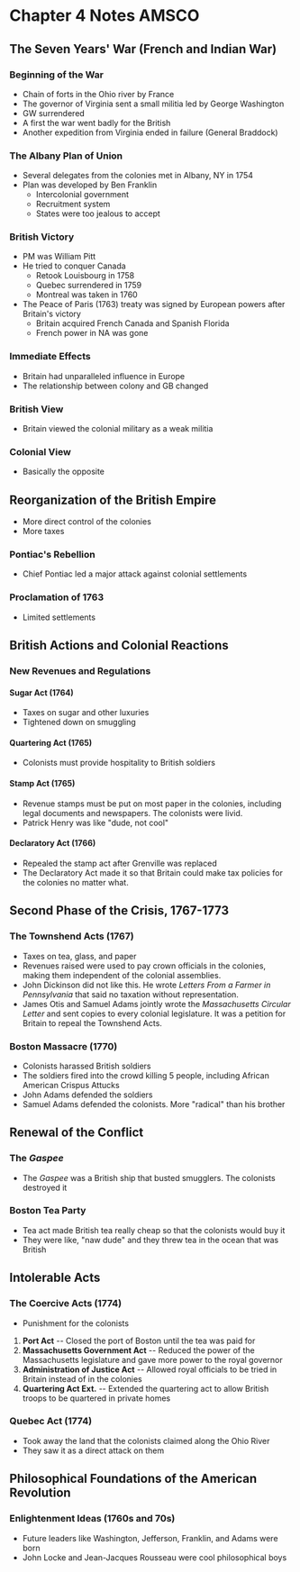 # Chapter 4 Notes AMSCO

## The Seven Years' War (French and Indian War)
### Beginning of the War
 - Chain of forts in the Ohio river by France
 - The governor of Virginia sent a small militia led by George Washington
 - GW surrendered
 - A first the war went badly for the British
 - Another expedition from Virginia ended in failure (General Braddock)

### The Albany Plan of Union
 - Several delegates from the colonies met in Albany, NY in 1754
 - Plan was developed by Ben Franklin
   - Intercolonial government
   - Recruitment system
   - States were too jealous to accept

### British Victory
 - PM was William Pitt
 - He tried to conquer Canada
   - Retook Louisbourg in 1758
   - Quebec surrendered in 1759
   - Montreal was taken in 1760
 - The Peace of Paris (1763) treaty was signed by European powers after Britain's victory
   - Britain acquired French Canada and Spanish Florida
   - French power in NA was gone

### Immediate Effects
 - Britain had unparalleled influence in Europe
 - The relationship between colony and GB changed

### British View
 - Britain viewed the colonial military as a weak militia

### Colonial View
 - Basically the opposite

## Reorganization of the British Empire
 - More direct control of the colonies
 - More taxes

### Pontiac's Rebellion
 - Chief Pontiac led a major attack against colonial settlements

### Proclamation of 1763
 - Limited settlements

## British Actions and Colonial Reactions
### New Revenues and Regulations
#### Sugar Act (1764)
 - Taxes on sugar and other luxuries
 - Tightened down on smuggling

#### Quartering Act (1765)
 - Colonists must provide hospitality to British soldiers

#### Stamp Act (1765)
 - Revenue stamps must be put on most paper in the colonies, including legal documents and newspapers. The colonists were livid.
 - Patrick Henry was like "dude, not cool"

#### Declaratory Act (1766)
 - Repealed the stamp act after Grenville was replaced
 - The Declaratory Act made it so that Britain could make tax policies for the colonies no matter what.

## Second Phase of the Crisis, 1767-1773

### The Townshend Acts (1767)
 - Taxes on tea, glass, and paper
 - Revenues raised were used to pay crown officials in the colonies, making them independent of the colonial assemblies.
 - John Dickinson did not like this. He wrote *Letters From a Farmer in Pennsylvania* that said no taxation without representation.
 - James Otis and Samuel Adams jointly wrote the *Massachusetts Circular Letter* and sent copies to every colonial legislature. It was a petition for Britain to repeal the Townshend Acts.

### Boston Massacre (1770)
 - Colonists harassed British soldiers
 - The soldiers fired into the crowd killing 5 people, including African American Crispus Attucks
 - John Adams defended the soldiers
 - Samuel Adams defended the colonists. More "radical" than his brother

## Renewal of the Conflict
### The *Gaspee*
 - The *Gaspee* was a British ship that busted smugglers. The colonists destroyed it

### Boston Tea Party
 - Tea act made British tea really cheap so that the colonists would buy it
 - They were like, "naw dude" and they threw tea in the ocean that was British

## Intolerable Acts
### The Coercive Acts (1774)
 - Punishment for the colonists
 1. **Port Act** -- Closed the port of Boston until the tea was paid for
 2. **Massachusetts Government Act** -- Reduced the power of the Massachusetts legislature and gave more power to the royal governor
 3. **Administration of Justice Act** -- Allowed royal officials to be tried in Britain instead of in the colonies
 4. **Quartering Act Ext.** -- Extended the quartering act to allow British troops to be quartered in private homes

### Quebec Act (1774)
 - Took away the land that the colonists claimed along the Ohio River
 - They saw it as a direct attack on them

## Philosophical Foundations of the American Revolution
### Enlightenment Ideas (1760s and 70s)
 - Future leaders like Washington, Jefferson, Franklin, and Adams were born
 - John Locke and Jean-Jacques Rousseau were cool philosophical boys
